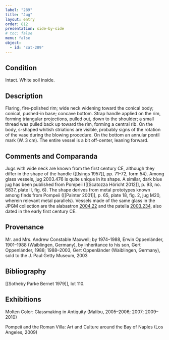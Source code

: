 ```yaml
---
label: "289"
title: "Jug"
layout: entry
order: 812
presentation: side-by-side
# toc: false
menu: false
object:
  - id: "cat-289"
---
```


## Condition

Intact. White soil inside.

## Description

Flaring, fire-polished rim; wide neck widening toward the conical body; conical, pushed-in base; concave bottom. Strap handle applied on the rim, forming triangular projections, pulled out, down to the shoulder; a small thread was pulled back up toward the rim, forming a central rib. On the body, s-shaped whitish striations are visible, probably signs of the rotation of the vase during the blowing procedure. On the bottom an annular pontil mark (W. 3 cm). The entire vessel is a bit off-center, leaning forward.

## Comments and Comparanda

Jugs with wide neck are known from the first century CE, although they differ in the shape of the handle ([[Isings 1957]], pp. 71–72, form 54). Among glass vessels, jug 2003.476 is quite unique in its shape. A similar, dark blue jug has been published from Pompeii ([[Scatozza Höricht 2012]], p. 93, no. 6837, plate II, fig. 6). The shape derives from metal prototypes known among finds from Pompeii ([[Painter 2001]], p. 65, plate 18, fig. 2, jug M20, wherein relevant metal parallels). Vessels made of the same glass in the JPGM collection are the alabastron [2004.22](#num) and the patella [2003.234](#num), also dated in the early first century CE.

## Provenance

Mr. and Mrs. Andrew Constable Maxwell; by 1974–1988, Erwin Oppenländer, 1901–1988 (Waiblingen, Germany), by inheritance to his son, Gert Oppenländer, 1988; 1988–2003, Gert Oppenländer (Waiblingen, Germany), sold to the J. Paul Getty Museum, 2003

## Bibliography

[[Sotheby Parke Bernet 1979]], lot 110.

## Exhibitions

Molten Color: Glassmaking in Antiquity (Malibu, 2005–2006; 2007; 2009–2010)

Pompeii and the Roman Villa: Art and Culture around the Bay of Naples (Los Angeles, 2009)